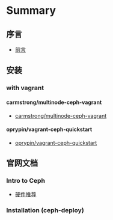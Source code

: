 # Summary

## 序言

- [前言](README.md)

<!-- ## 环境配置

- [ceph 环境配置](docs/env.md) -->
## 安装

### with vagrant

#### carmstrong/multinode-ceph-vagrant

- [carmstrong/multinode-ceph-vagrant](docs/carmstrong/multinode-ceph-vagrant.md)


#### oprypin/vagrant-ceph-quickstart

- [oprypin/vagrant-ceph-quickstart](docs/oprypin/vagrant-ceph-quickstart.md)

## 官网文档

### Intro to Ceph

- [硬件推荐](docs/hardware-recommendations.md)

### Installation (ceph-deploy)

<!-- - [预检](docs/start/quick-start-preflight.md) -->



<!-- *   [Intro to Ceph](../intro/)
*   [Installation (ceph-deploy)](../)
    *   [Preflight](#)
        *   [Ceph-deploy Setup](#ceph-deploy-setup)
            *   [Debian/Ubuntu](#debian-ubuntu)
            *   [RHEL/CentOS](#rhel-centos)
            *   [openSUSE](#opensuse)
        *   [Ceph Node Setup](#ceph-node-setup)
            *   [Install NTP](#install-ntp)
            *   [Install SSH Server](#install-ssh-server)
            *   [Create a Ceph Deploy User](#create-a-ceph-deploy-user)
            *   [Enable Password-less SSH](#enable-password-less-ssh)
            *   [Enable Networking On Bootup](#enable-networking-on-bootup)
            *   [Ensure Connectivity](#ensure-connectivity)
            *   [Open Required Ports](#open-required-ports)
            *   [TTY](#tty)
            *   [SELinux](#selinux)
            *   [Priorities/Preferences](#priorities-preferences)
        *   [Summary](#summary)
    *   [Storage Cluster Quick Start](../quick-ceph-deploy/)
    *   [Block Device Quick Start](../quick-rbd/)
    *   [Filesystem Quick Start](../quick-cephfs/)
    *   [Object Storage Quick Start](../quick-rgw/)
*   [Installation (Manual)](../../install/)
*   [Installation (Kubernetes + Helm)](../kube-helm/)
*   [Ceph Storage Cluster](../../rados/)
*   [Ceph Filesystem](../../cephfs/)
*   [Ceph Block Device](../../rbd/)
*   [Ceph Object Gateway](../../radosgw/)
*   [Ceph Manager Daemon](../../mgr/)
*   [Ceph Manager Dashboard](../../mgr/dashboard/)
*   [API Documentation](../../api/)
*   [Architecture](../../architecture/)
*   [Developer Guide](../../dev/)
*   [Ceph Internals](../../dev/internals/)
*   [Governance](../../governance/)
*   [ceph-volume](../../ceph-volume/)
*   [Ceph Releases](../../releases/)
*   [Glossary](../../glossary/)

*   [Index](../../genindex/) -->

<!-- ## 未来

- [我的ceph探险之旅](https://b.qqbb.app/tags/ceph/)
- [Ceph Handbook](https://eiuapp/swift-handbook/)

## 相关资源

- [ceph技术工具与资源](docs/tech_resource.md) -->

